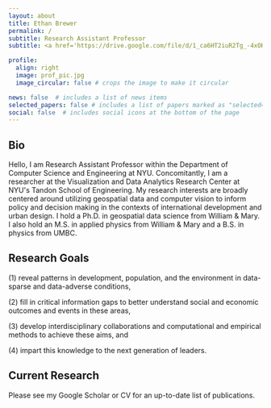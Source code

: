 ```yaml
---
layout: about
title: Ethan Brewer
permalink: /
subtitle: Research Assistant Professor
subtitle: <a href='https://drive.google.com/file/d/1_ca6HT2iuR2Tg_-4xOKzQsNAj5jAClDF/view?usp=sharing'>CV</a>  |  <a href='https://scholar.google.com/citations?user=aVcOpMwAAAAJ&hl=en'>Google Scholar</a>  |  <a href='https://www.linkedin.com/in/ethanbrewer/'>LinkedIn</a>

profile:
  align: right
  image: prof_pic.jpg
  image_circular: false # crops the image to make it circular

news: false  # includes a list of news items
selected_papers: false # includes a list of papers marked as "selected={true}"
social: false  # includes social icons at the bottom of the page
---
```

## Bio
Hello, I am Research Assistant Professor within the Department of Computer Science and Engineering at NYU. Concomitantly, I am a researcher at the Visualization and Data Analytics Research Center at NYU's Tandon School of Engineering. My research interests are broadly centered around utilizing geospatial data and computer vision to inform policy and decision making in the contexts of international development and urban design. I hold a Ph.D. in geospatial data science from William & Mary. I also hold an M.S. in applied physics from William & Mary and a B.S. in physics from UMBC.

## Research Goals  
(1) reveal patterns in development, population, and the environment in data-sparse and data-adverse conditions,

(2) fill in critical information gaps to better understand social and economic outcomes and events in these areas,

(3) develop interdisciplinary collaborations and computational and empirical methods to achieve these aims, and

(4) impart this knowledge to the next generation of leaders.

## Current Research
Please see my Google Scholar or CV for an up-to-date list of publications.
